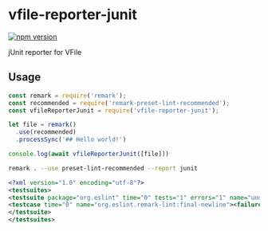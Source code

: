 # vfile-reporter-junit

[![npm version](https://badge.fury.io/js/vfile-reporter-junit.svg)](https://badge.fury.io/js/vfile-reporter-junit)

jUnit reporter for VFile

## Usage

```js
const remark = require('remark');
const recommended = require('remark-preset-lint-recommended');
const vfileReporterJunit = require('vfile-reporter-junit');

let file = remark()
  .use(recommended)
  .processSync('## Hello world!')

console.log(await vfileReporterJunit([file]))
```

```sh
remark . --use preset-lint-recommended --report junit
```

```xml
<?xml version="1.0" encoding="utf-8"?>
<testsuites>
<testsuite package="org.eslint" time="0" tests="1" errors="1" name="undefined">
<testcase time="0" name="org.eslint.remark-lint:final-newline"><failure message="Missing newline character at end of file"><![CDATA[line 1, col 1, Warning - Missing newline character at end of file (remark-lint:final-newline)]]></failure></testcase>
</testsuite>
</testsuites>
```
